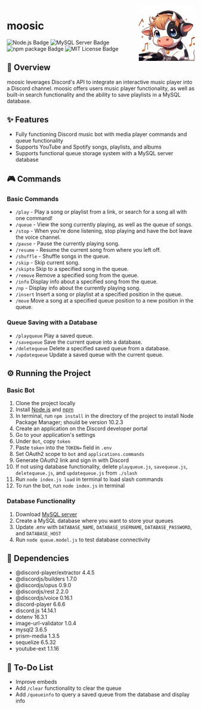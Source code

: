 <img align ="right" src ="./logo.png" width="150"/>

# moosic
![Node.js Badge](https://img.shields.io/badge/Node.js-10.20%2B-white?style=for-the-badge&logo=nodedotjs&logoColor=%23ffffff&labelColor=%23141414&color=%23339933)
![MySQL Server Badge](https://img.shields.io/badge/MYSql%20server-8.0.35-blue?style=for-the-badge&logo=mysql&logoColor=white&labelColor=%23141414&color=%234479A1)
![npm package Badge](https://img.shields.io/badge/npm%20package-10.2.3-red?style=for-the-badge&logo=npm&logoColor=white&labelColor=%23141414&color=%23CB3837)
![MIT License Badge](https://img.shields.io/badge/License-MIT-yellow?style=for-the-badge&labelColor=%23141414)

## 🥛 Overview
moosic leverages Discord's API to integrate an interactive music player into a Discord channel. moosic offers users music player functionality, as well as built-in search functionality and the ability to save playlists in a MySQL database.

## ✨ Features
- Fully functioning Discord music bot with media player commands and queue functionality
- Supports YouTube and Spotify songs, playlists, and albums
- Supports functional queue storage system with a MySQL server database

## 🎮 Commands
### Basic Commands
- `/play` - Play a song or playlist from a link, or search for a song all with one command!
- `/queue` - View the song currently playing, as well as the queue of songs.
- `/stop` - When you're done listening, stop playing and have the bot leave the voice channel.
- `/pause` - Pause the currently playing song.
- `/resume` - Resume the current song from where you left off.
- `/shuffle` - Shuffle songs in the queue.
- `/skip` - Skip current song.
- `/skipto` Skip to a specified song in the queue.
- `/remove` Remove a specified song from the queue.
- `/info` Display info about a specified song from the queue.
- `/np` - Display info about the currently playing song.
- `/insert` Insert a song or playlist at a specified position in the queue.
- `/move` Move a song at a specified queue position to a new position in the queue.

### Queue Saving with a Database
- `/playqueue` Play a saved queue.
- `/savequeue` Save the current queue into a database.
- `/deletequeue` Delete a specified saved queue from a database.
- `/updatequeue` Update a saved queue with the current queue.

## ⚙️ Running the Project
### Basic Bot
1. Clone the project locally
2. Install [Node.js](https://nodejs.org/en/download) and [npm](https://docs.npmjs.com/downloading-and-installing-node-js-and-npm)
3. In terminal, run `npm install` in the directory of the project to install Node Package Manager; should be version 10.2.3
4. Create an application on the Discord developer portal
5. Go to your application's settings
6. Under `Bot`, copy `token`
7. Paste `token` into the `TOKEN=` field in `.env`
8. Set OAuth2 scope to `bot` and `applications.commands`
9. Generate OAuth2 link and sign in with Discord
10. If not using database functionality, delete `playqueue.js`, `savequeue.js`, `deletequeue.js`, and `updatequeue.js` from `./slash`
11. Run `node index.js load` in terminal to load slash commands
12. To run the bot, run `node index.js` in terminal

### Database Functionality
1. Download [MySQL server](https://dev.mysql.com/downloads/installer/)
2. Create a MySQL database where you want to store your queues
3. Update .env with `DATABASE_NAME`, `DATABASE_USERNAME`, `DATABASE_PASSWORD`, and `DATABASE_HOST`
4. Run `node queue.model.js` to test database connectivity

## 📘 Dependencies
- @discord-player/extractor 4.4.5
- @discordjs/builders 1.7.0
- @discordjs/opus 0.9.0
- @discordjs/rest 2.2.0
- @discordjs/voice 0.16.1
- discord-player 6.6.6
- discord.js 14.14.1
- dotenv 16.3.1
- image-url-validator 1.0.4
- mysql2 3.6.5
- prism-media 1.3.5
- sequelize 6.5.32
- youtube-ext 1.1.16

## 📝 To-Do List
- Improve embeds
- Add `/clear` functionality to clear the queue
- Add `/queueinfo` to query a saved queue from the database and display info
